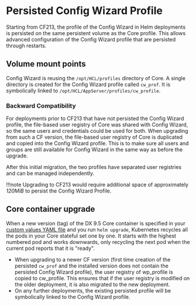 # Persisted Config Wizard Profile

Starting from CF213, the profile of the Config Wizard in Helm deployments is persisted on the same persistent volume as the Core profile. This allows advanced configuration of the Config Wizard profile that are persisted through restarts.

## Volume mount points

Config Wizard is reusing the `/opt/HCL/profiles` directory of Core. A single directory is created for the Config Wizard profile called `cw_prof`. It is symbolically linked to `/opt/HCL/AppServer/profiles/cw_profile`.

### Backward Compatibility

For deployments prior to CF213 that have not persisted the Config Wizard profile, the file-based user registry of Core was shared with Config Wizard, so the same users and credentials could be used for both. When upgrading from such a CF version, the file-based user registry of Core is duplicated and copied into the Config Wizard profile. This is to make sure all users and groups are still available for Config Wizard in the same way as before the upgrade.

After this initial migration, the two profiles have separated user registries and can be managed independently.

!!!note
    Upgrading to CF213 would require additional space of approximately *120MiB* to persist the Config Wizard Profile. 

## Core container upgrade

When a new version \(tag\) of the DX 9.5 Core container is specified in your [custom values YAML file](../../../../install/container/helm_deployment/preparation/index.md) and you run `helm upgrade`, Kubernetes recycles all the pods in your Core stateful set one by one. It starts with the highest numbered pod and works downwards, only recycling the next pod when the current pod reports that it is "ready".

-   When upgrading to a newer CF version (first time creation of the persisted `cw_prof` and the installed version does not contain the persisted Config Wizard profile), the user registry of wp_profile is copied to cw_profile. This ensures that if the user registry is modified on the older deployment, it is also migrated to the new deployment. 
-   On any further deployments, the existing persisted profile will be symbolically linked to the Config Wizard profile.

